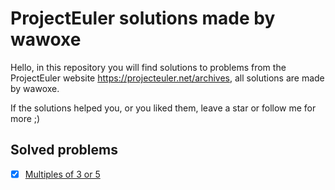# ProjectEuler solutions made by wawoxe

Hello, in this repository you will find solutions to problems from the ProjectEuler website https://projecteuler.net/archives, 
all solutions are made by wawoxe.

If the solutions helped you, or you liked them, leave a star or follow me for more ;)

## Solved problems

- [X] [Multiples of 3 or 5](https://projecteuler.net/problem=1)
